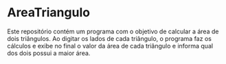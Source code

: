 # AreaTriangulo

Este repositório contém um programa com o objetivo de calcular a área de dois triângulos. Ao digitar os lados de cada triângulo, o programa faz os cálculos e exibe no final o valor da área de cada triângulo e informa qual dos dois possui a maior área.
